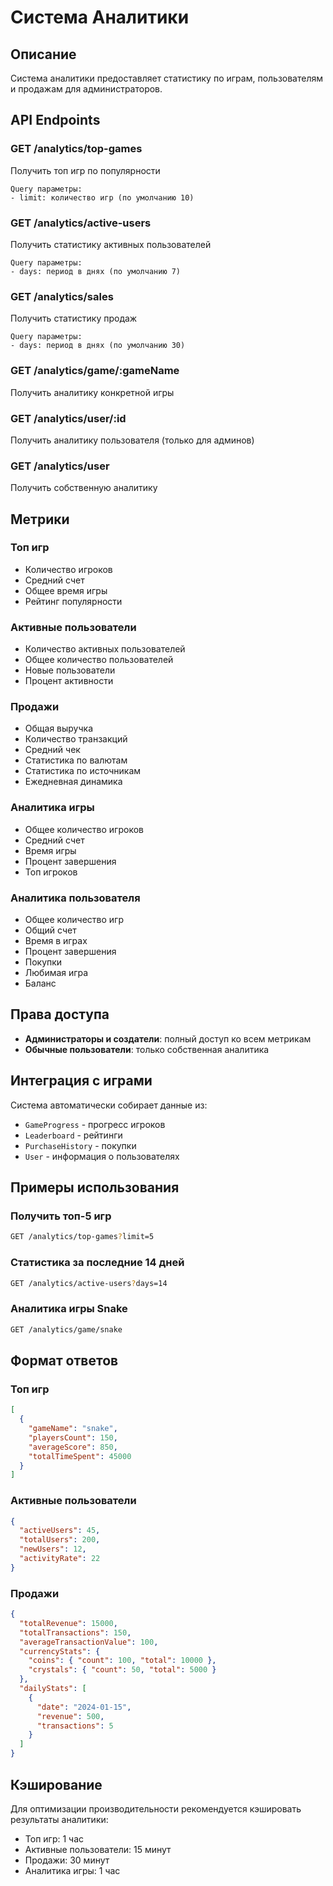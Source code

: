# Система Аналитики

## Описание
Система аналитики предоставляет статистику по играм, пользователям и продажам для администраторов.

## API Endpoints

### GET /analytics/top-games
Получить топ игр по популярности
```
Query параметры:
- limit: количество игр (по умолчанию 10)
```

### GET /analytics/active-users
Получить статистику активных пользователей
```
Query параметры:
- days: период в днях (по умолчанию 7)
```

### GET /analytics/sales
Получить статистику продаж
```
Query параметры:
- days: период в днях (по умолчанию 30)
```

### GET /analytics/game/:gameName
Получить аналитику конкретной игры

### GET /analytics/user/:id
Получить аналитику пользователя (только для админов)

### GET /analytics/user
Получить собственную аналитику

## Метрики

### Топ игр
- Количество игроков
- Средний счет
- Общее время игры
- Рейтинг популярности

### Активные пользователи
- Количество активных пользователей
- Общее количество пользователей
- Новые пользователи
- Процент активности

### Продажи
- Общая выручка
- Количество транзакций
- Средний чек
- Статистика по валютам
- Статистика по источникам
- Ежедневная динамика

### Аналитика игры
- Общее количество игроков
- Средний счет
- Время игры
- Процент завершения
- Топ игроков

### Аналитика пользователя
- Общее количество игр
- Общий счет
- Время в играх
- Процент завершения
- Покупки
- Любимая игра
- Баланс

## Права доступа

- **Администраторы и создатели**: полный доступ ко всем метрикам
- **Обычные пользователи**: только собственная аналитика

## Интеграция с играми

Система автоматически собирает данные из:
- `GameProgress` - прогресс игроков
- `Leaderboard` - рейтинги
- `PurchaseHistory` - покупки
- `User` - информация о пользователях

## Примеры использования

### Получить топ-5 игр
```bash
GET /analytics/top-games?limit=5
```

### Статистика за последние 14 дней
```bash
GET /analytics/active-users?days=14
```

### Аналитика игры Snake
```bash
GET /analytics/game/snake
```

## Формат ответов

### Топ игр
```json
[
  {
    "gameName": "snake",
    "playersCount": 150,
    "averageScore": 850,
    "totalTimeSpent": 45000
  }
]
```

### Активные пользователи
```json
{
  "activeUsers": 45,
  "totalUsers": 200,
  "newUsers": 12,
  "activityRate": 22
}
```

### Продажи
```json
{
  "totalRevenue": 15000,
  "totalTransactions": 150,
  "averageTransactionValue": 100,
  "currencyStats": {
    "coins": { "count": 100, "total": 10000 },
    "crystals": { "count": 50, "total": 5000 }
  },
  "dailyStats": [
    {
      "date": "2024-01-15",
      "revenue": 500,
      "transactions": 5
    }
  ]
}
```

## Кэширование

Для оптимизации производительности рекомендуется кэшировать результаты аналитики:
- Топ игр: 1 час
- Активные пользователи: 15 минут
- Продажи: 30 минут
- Аналитика игры: 1 час




